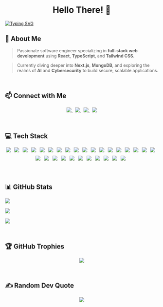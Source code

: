 
<h1 align="center">Hello There! 👋</h1>

<a href="https://git.io/typing-svg">
  <img src="https://readme-typing-svg.demolab.com?font=Space+Grotesk&size=35&pause=1000&color=16B9F7&width=475&lines=I'm+Muhannad+Al-Srahen;A+Full-Stack+Developer;A+React+%26+Next.js+Expert" alt="Typing SVG" />
</a>


## 💫 About Me

> Passionate software engineer specializing in **full-stack web development** using **React**, **TypeScript**, and **Tailwind CSS**.  

> Currently diving deeper into **Next.js**, **MongoDB**, and exploring the realms of **AI** and **Cybersecurity** to build secure, scalable applications.

<br>



## 📫 Connect with Me

<p align="center">
  <a href="mailto:muhannadalsrahen@gmail.com">
    <img src="https://img.shields.io/badge/Gmail-D14836?style=for-the-badge&logo=gmail&logoColor=white" />
  </a>
  &nbsp;
  <a href="https://www.linkedin.com/in/muhannad-alsrahen">
    <img src="https://img.shields.io/badge/LinkedIn-0077B5?style=for-the-badge&logo=linkedin&logoColor=white" />
  </a>
  &nbsp;
  <a href="https://discord.com/users/_glock_x">
    <img src="https://img.shields.io/badge/Discord-5865F2?style=for-the-badge&logo=discord&logoColor=white" />
  </a>
  &nbsp;
  <a href="https://www.instagram.com/_glock_x/">
    <img src="https://img.shields.io/badge/Instagram-E4405F?style=for-the-badge&logo=instagram&logoColor=white" />
  </a>
</p>

<br>




## 💻 Tech Stack

<p align="center">
<img style="margin: 0 8px 8px 0;" src="https://img.shields.io/badge/HTML5-E44D26?style=for-the-badge&logo=html5&logoColor=white" />
<img style="margin: 0 8px 8px 0;" src="https://img.shields.io/badge/CSS3-1572B6?style=for-the-badge&logo=css3&logoColor=white" />
<img style="margin: 0 8px 8px 0;" src="https://img.shields.io/badge/JavaScript-F7DF1E?style=for-the-badge&logo=javascript&logoColor=black" />
<img style="margin: 0 8px 8px 0;" src="https://img.shields.io/badge/TypeScript-3178C6?style=for-the-badge&logo=typescript&logoColor=white" />
<img style="margin: 0 8px 8px 0;" src="https://img.shields.io/badge/React-20232A?style=for-the-badge&logo=react&logoColor=61DAFB" />
<img style="margin: 0 8px 8px 0;" src="https://img.shields.io/badge/TailwindCSS-06B6D4?style=for-the-badge&logo=tailwind-css&logoColor=white" />
<img style="margin: 0 8px 8px 0;" src="https://img.shields.io/badge/shadcn-000000?style=for-the-badge&logo=shadcn&logoColor=white" />
<img style="margin: 0 8px 8px 0;" src="https://img.shields.io/badge/Mantine-339AF0?style=for-the-badge&logo=mantine&logoColor=white" />
<img style="margin: 0 8px 8px 0;" src="https://img.shields.io/badge/Framer_Motion-000000?style=for-the-badge&logo=framer&logoColor=white" />
<img style="margin: 0 8px 8px 0;" src="https://img.shields.io/badge/TanStack_Query-FF4154?style=for-the-badge&logo=react-query&logoColor=white" />
<img style="margin: 0 8px 8px 0;" src="https://img.shields.io/badge/React_Hook_Form-EC5990?style=for-the-badge&logo=reacthookform&logoColor=white" />
<img style="margin: 0 8px 8px 0;" src="https://img.shields.io/badge/React_Router-CA4245?style=for-the-badge&logo=react-router&logoColor=white" />
<img style="margin: 0 8px 8px 0;" src="https://img.shields.io/badge/Node.js-339933?style=for-the-badge&logo=node.js&logoColor=white" />
<img style="margin: 0 8px 8px 0;" src="https://img.shields.io/badge/MongoDB-4EA94B?style=for-the-badge&logo=mongodb&logoColor=white" />
<img style="margin: 0 8px 8px 0;" src="https://img.shields.io/badge/Supabase-3ECF8E?style=for-the-badge&logo=supabase&logoColor=000000" />
<img style="margin: 0 8px 8px 0;" src="https://img.shields.io/badge/Firebase-FFCA28?style=for-the-badge&logo=firebase&logoColor=black" />
<img style="margin: 0 8px 8px 0;" src="https://img.shields.io/badge/Vite-646CFF?style=for-the-badge&logo=vite&logoColor=white" />
<img style="margin: 0 8px 8px 0;" src="https://img.shields.io/badge/Yarn-2C8EBB?style=for-the-badge&logo=yarn&logoColor=white" />
<img style="margin: 0 8px 8px 0;" src="https://img.shields.io/badge/Postman-FF6C37?style=for-the-badge&logo=postman&logoColor=white" />
<img style="margin: 0 8px 8px 0;" src="https://img.shields.io/badge/Git-F05032?style=for-the-badge&logo=git&logoColor=white" />
<img style="margin: 0 8px 8px 0;" src="https://img.shields.io/badge/GitHub-181717?style=for-the-badge&logo=github&logoColor=white" />
<img style="margin: 0 8px 8px 0;" src="https://img.shields.io/badge/Vercel-000000?style=for-the-badge&logo=vercel&logoColor=white" />
<img style="margin: 0 8px 8px 0;" src="https://img.shields.io/badge/VS_Code-007ACC?style=for-the-badge&logo=visual-studio-code&logoColor=white" />
<img style="margin: 0 8px 8px 0;" src="https://img.shields.io/badge/Figma-F24E1E?style=for-the-badge&logo=figma&logoColor=white" />
<img style="margin: 0 8px 8px 0;" src="https://img.shields.io/badge/Canva-00C4CC?style=for-the-badge&logo=canva&logoColor=white" />
<img style="margin: 0 8px 8px 0;" src="https://img.shields.io/badge/Markdown-000000?style=for-the-badge&logo=markdown&logoColor=white" />
<img style="margin: 0 8px 8px 0;" src="https://img.shields.io/badge/Notion-000000?style=for-the-badge&logo=notion&logoColor=white" />
<img style="margin: 0 8px 8px 0;" src="https://img.shields.io/badge/Linear-5E6AD2?style=for-the-badge&logo=linear&logoColor=white" />
<img style="margin: 0 8px 8px 0;" src="https://img.shields.io/badge/Python-3670A0?style=for-the-badge&logo=python&logoColor=ffdd54" />

</p>

<br>




## 📊 GitHub Stats

<p align="left">
  <img src="https://github-readme-stats.vercel.app/api?username=MuhannadAl-Srahen&theme=github_dark_dimmed&hide_border=false&include_all_commits=false&count_private=false" />
  <br/><br/>
  <img src="https://nirzak-streak-stats.vercel.app/?user=MuhannadAl-Srahen&theme=github_dark_dimmed&hide_border=false" />
  <br/><br/>
  <img src="https://github-readme-stats.vercel.app/api/top-langs/?username=MuhannadAl-Srahen&theme=github_dark_dimmed&hide_border=false&include_all_commits=false&count_private=false&layout=compact" />
</p>

<br>




## 🏆 GitHub Trophies

<p align="center">
  <img src="https://github-profile-trophy.vercel.app/?username=MuhannadAl-Srahen&theme=react&no-frame=false&no-bg=true&margin-w=4" />
</p>

<br>




## ✍️ Random Dev Quote

<p align="center">
  <img src="https://quotes-github-readme.vercel.app/api?type=horizontal&theme=tokyonight" />
</p>
